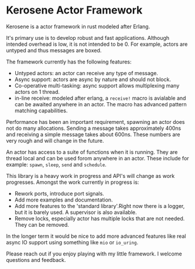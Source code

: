 # Kerosene Actor Framework

Kerosene is a actor framework in rust modeled after Erlang.

It's primary use is to develop robust and fast applications.
Although intended overhead is low, it is not intended to be 0. For example, actors are untyped and thus messages are boxed.

The framework currently has the following features:
- Untyped actors: an actor can receive any type of message.
- Async support: actors are async by nature and should not block.
- Co-operative multi-tasking: async support allows multiplexing many actors on 1 thread.
- in-line receive: modeled after erlang, a `receive!` macro is avialable and can be awaited anywhere in an actor.
  The macro has advanced pattern matching capabilities.

Performance has been an important requirement, spawning an actor does not do many allocations. Sending a message takes approximately 400ns
and receiving a simple message takes about 600ns. These numbers are very rough and will change in the future.

An actor has access to a suite of functions when it is running. They are thread local and can be used forom anywhere in an actor.
These include for example: `spawn`, `sleep`, `send` and `schedule`.

This library is a heavy work in progress and API's will change as work progresses. Amongst the work currently in progress is:
- Rework ports, introduce port signals.
- Add more examples and documentation.
- Add more features to the 'standard library'.Right now there is a logger, but it is barely used. A supervisor is also available.
- Remove locks, especially actor has multiple locks that are not needed. They can be removed.

In the longer term it would be nice to add more advanced features like real async IO support using something like `mio` or `io_uring`.

Please reach out if you enjoy playing with my little framework.
I welcome questions and feedback.
